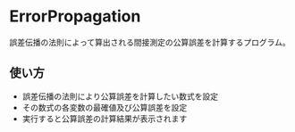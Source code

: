 # ErrorPropagation
誤差伝播の法則によって算出される間接測定の公算誤差を計算するプログラム。

## 使い方
- 誤差伝播の法則により公算誤差を計算したい数式を設定
- その数式の各変数の最確値及び公算誤差を設定
- 実行すると公算誤差の計算結果が表示されます

